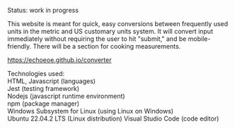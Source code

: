 Status: work in progress

This website is meant for quick, easy conversions between frequently used units in the metric and US customary units system. 
It will convert input immediately without requiring the user to hit "submit," and be mobile-friendly.
There will be a section for cooking measurements.

https://echoeoe.github.io/converter

Technologies used:  
HTML, Javascript (languages)  
Jest (testing framework)    
Nodejs (javascript runtime environment)  
npm (package manager)    
Windows Subsystem for Linux (using Linux on Windows)      
Ubuntu 22.04.2 LTS (Linux distribution)
Visual Studio Code (code editor)  
